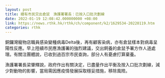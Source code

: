```yaml
---
layout: post
title: 續有市民交出倉鼠　漁護署署長：已按入口批次劃線
date: 2022-01-19 12:08:42.000000000 +08:00
link: https://news.rthk.hk/rthk/ch/component/k2/1629534-20220119.htm
categories: rthk
---
```


銅鑼灣寵物店職員感染變種病毒Delta後，再有顧客染病，亦有倉鼠樣本對病毒呈陽性反應。早上陸續市民應漁護署的強烈建議，交出飼養的倉鼠予署方作人道處理。有關注團體說，已收到過百宗市民查詢，部分人有憂慮打算棄養。

漁護署署長梁肇輝說，政府作出有關決定，已盡量作出平衡及按入口批次劃線，減少對動物的影響，當局需因應疫情發展採取穩妥措施，移除風險。
